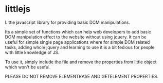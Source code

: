littlejs
========

Little javascript library for providing basic DOM manipulations.

Its a simple set of functions which can help web developers to add basic DOM manipulation effect to the website without using jquery. It can be useful for simple single page applications where for simple DOM related tasks, adding whole jquery and learning to use it is a bit tedious for people with little knowledge of JS.

To use it, simply include the file and remove the properties from little object which won't be useful.

PLEASE DO NOT REMOVE ELEMENTBASE AND GETELEMENT PROPERTIES.

